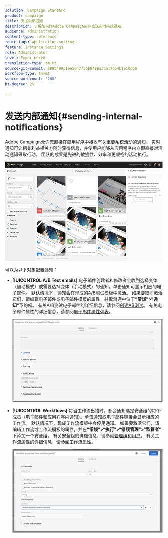 ```yaml
---
solution: Campaign Standard
product: campaign
title: 发送内部通知
description: 了解如何向Adobe Campaign用户发送实时系统通知。
audience: administration
content-type: reference
topic-tags: application-settings
feature: Instance Settings
role: Administrator
level: Experienced
translation-type: tm+mt
source-git-commit: 088b49931ee5047fa6b949813ba17654b1e10d60
workflow-type: tm+mt
source-wordcount: '268'
ht-degree: 2%

---
```



# 发送内部通知{#sending-internal-notifications}

Adobe Campaign允许您直接在应用程序中接收有关重要系统活动的通知。 实时通知可让相关利益相关方随时获得信息，并使用户能够从应用程序内立即直接对活动通知采取行动。 团队的成果是先进的敏捷性、效率和更顺畅的活动执行。

![](assets/pulse_3.png)

可以为以下对象配置通知：

* **[!UICONTROL A/B Test emails]**:电子邮件创建者和修改者会收到选择变体（自动模式）或需要选择变体（手动模式）的通知。单击通知可显示相应的电子邮件。 默认情况下，通知会在现成的A/B测试模板中激活。 如果要取消激活它们，请编辑电子邮件或电子邮件模板的属性，并取消选中位于&#x200B;**“常规”>“通知”**&#x200B;下的框。 有关A/B测试电子邮件的详细信息，请参阅[创建AB测试](../../channels/using/designing-an-a-b-test-email.md)。 有关电子邮件属性的详细信息，请参阅[电子邮件属性列表](../../administration/using/configuring-email-channel.md#list-of-email-properties)。

   ![](assets/pulse_2.png)

* **[!UICONTROL Workflows]**:每当工作流出错时，都会通知选定安全组的每个成员（电子邮件和应用程序内通知）。单击通知或电子邮件链接会显示相应的工作流。 默认情况下，现成工作流模板中会停用通知。 如果要激活它们，请编辑工作流或工作流模板的属性，并在&#x200B;**“常规”>“执行”>“错误管理”>“监管者”**&#x200B;下添加一个安全组。 有关安全组的详细信息，请参阅[管理组和用户](../../administration/using/managing-groups-and-users.md)。 有关工作流属性的详细信息，请参阅[工作流属性](../../automating/using/managing-execution-options.md)。

   ![](assets/pulse_1.png)

